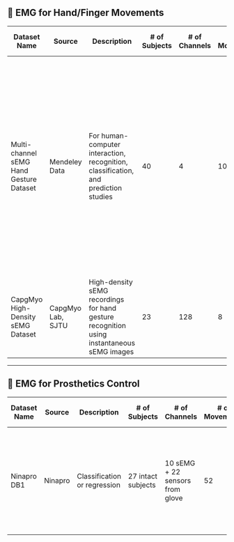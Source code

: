 ## 🔹 EMG for Hand/Finger Movements  

| Dataset Name | Source | Description             | # of Subjects | # of Channels | # of Movements | Sampling Rate (Hz) | EMG Electrode Setup | Electrode Placement | Modalities | Data Format | Gesture Types  | Prosthetic Type (if any) | Acquisition Protocol | Data Size | License | Paper | Data Link |
|--------------|--------|-------------------------|---------------|---------------|----------------|--------------------|----------------------|----------------------|----------|------------|--------------|-------------------------------------------------------------|-----------------------------|---------------------|----------|--------|------|
| Multi-channel sEMG Hand Gesture Dataset | Mendeley Data | For human-computer interaction, recognition, classification, and prediction studies | 40 | 4 | 10 | 2 k | MP36 model BIOPAC device (BIOPAC Co., USA) | Forearm muscles | sEMG | .csv, .mat | Rest or neutral state, extension of the wrist, flexion of the wrist, ulnar deviation of the wrist, radial deviation of the wrist, grip, abduction of all fingers, adduction of all fingers, supination, and pronation. | None | None | 4.08 GB | CC BY 4.0 | [Paper](https://www.sciencedirect.com/science/article/pii/S2352340922001330?via%3Dihub) | [Dataset](https://data.mendeley.com/datasets/ckwc76xr2z/2) |
| CapgMyo High-Density sEMG Dataset | CapgMyo Lab, SJTU | High-density sEMG recordings for hand gesture recognition using instantaneous sEMG images | 23 | 128 | 8 | 1000 | 8×16 electrode grid | Forearm | sEMG | .mat | Isometric and isotonic finger gestures | None | Visual cues | 1.31GB | CC0: Public Domain | [Paper](https://www.nature.com/articles/srep36571) | [Dataset](https://figshare.com/articles/dataset/Data_from_Gesture_Recognition_by_Instantaneous_Surface_EMG_Images_CapgMyo-DBa/7210397) |

---

## 🔹 EMG for Prosthetics Control  


| Dataset Name | Source | Description             | # of Subjects | # of Channels         | # of Movements | Sampling Rate (Hz) | EMG Electrode Setup     | Electrode Placement                          | Modalities             | Data Format | Labels           | Gesture Types                                                                                                   | Prosthetic Type (if any) | Acquisition Protocol | Data Size | License           | Paper                 | Data Link |
|--------------|--------|-------------------------|----------------|------------------------|----------------|--------------------|--------------------------|-----------------------------------------------|-------------------------|--------------|------------------|------------------------------------------------------------------------------------------------------------------|---------------------------|-----------------------|------------|--------------------|------------------------|-----------|
| Ninapro DB1  | Ninapro | Classification or regression | 27 intact subjects | 10 sEMG + 22 sensors from glove | 52             | 100                  | 10 Otto Bock MyoBock 13E200 | On the flexor digitorum superficialis (forearm) | sEMG, kinematic (Cyberglove) | .mat        | See Gesture Types | Basic movements of the fingers. Isometric, isotonic hand configurations and basic wrist movements. Grasping and functional movements. | None                      | Visual cues           | 20.9 MB    | CC0: Public Domain | [M. Atzori et al., 2012](https://ieeexplore.ieee.org/document/6290287) | [Dataset](https://ninapro.hevs.ch/) |

